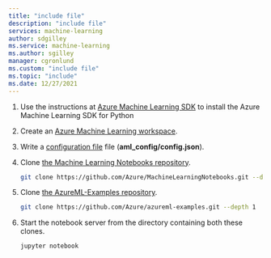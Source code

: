 ```yaml
---
title: "include file"
description: "include file"
services: machine-learning
author: sdgilley
ms.service: machine-learning
ms.author: sgilley
manager: cgronlund
ms.custom: "include file"
ms.topic: "include"
ms.date: 12/27/2021
---
```


1. Use the instructions at [Azure Machine Learning SDK](/python/api/overview/azure/ml/install)  to install the Azure Machine Learning SDK for Python

1. Create an [Azure Machine Learning workspace](../articles/machine-learning/how-to-manage-workspace.md).

1. Write a  [configuration file](../articles/machine-learning/how-to-configure-environment.md#workspace) file (**aml_config/config.json**).

1. Clone [the Machine Learning Notebooks repository](https://aka.ms/aml-notebooks).

    ```bash
    git clone https://github.com/Azure/MachineLearningNotebooks.git --depth 1
    ```

1. Clone [the AzureML-Examples repository](https://aka.ms/aml-notebooks).

    ```bash
    git clone https://github.com/Azure/azureml-examples.git --depth 1
    ```

1. Start the notebook server from the directory containing both these clones.

    ```bash
    jupyter notebook
    ```